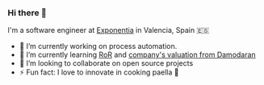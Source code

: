 ### Hi there 👋

I'm a software engineer at [Exponentia](https://exponentiateam.com) in Valencia, Spain 🇪🇸

- 🔭 I’m currently working on process automation.
- 🌱 I’m currently learning [RoR](https://rubyonrails.org) and [company's valuation from Damodaran](https://pages.stern.nyu.edu/~adamodar/)
- 👯 I’m looking to collaborate on open source projects
- ⚡ Fun fact: I love to innovate in cooking paella 🥘
